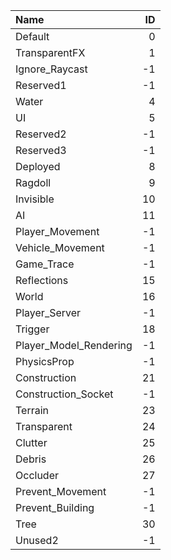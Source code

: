 | Name | ID |
|:-|-:|
|Default|0|
|TransparentFX|1|
|Ignore_Raycast|-1|
|Reserved1|-1|
|Water|4|
|UI|5|
|Reserved2|-1|
|Reserved3|-1|
|Deployed|8|
|Ragdoll|9|
|Invisible|10|
|AI|11|
|Player_Movement|-1|
|Vehicle_Movement|-1|
|Game_Trace|-1|
|Reflections|15|
|World|16|
|Player_Server|-1|
|Trigger|18|
|Player_Model_Rendering|-1|
|PhysicsProp|-1|
|Construction|21|
|Construction_Socket|-1|
|Terrain|23|
|Transparent|24|
|Clutter|25|
|Debris|26|
|Occluder|27|
|Prevent_Movement|-1|
|Prevent_Building|-1|
|Tree|30|
|Unused2|-1|

